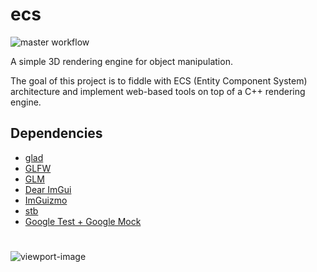 # ecs
![master workflow](https://github.com/pekkahe/ecs/actions/workflows/build.yml/badge.svg)

A simple 3D rendering engine for object manipulation.

The goal of this project is to fiddle with ECS (Entity Component System) architecture and implement web-based tools on top of a C++ rendering engine.

## Dependencies
- [glad](https://github.com/Dav1dde/glad)
- [GLFW](https://github.com/glfw/glfw)
- [GLM](https://github.com/g-truc/glm)
- [Dear ImGui](https://github.com/ocornut/imgui)
- [ImGuizmo](https://github.com/CedricGuillemet/ImGuizmo)
- [stb](https://github.com/nothings/stb)
- [Google Test + Google Mock](https://github.com/google/googletest)

#
![viewport-image](./data/viewport.png)
